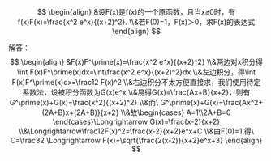 $$
\begin{align}
&设F(x)是f(x)的一个原函数，且当x≥0时，有f(x)F(x)=\frac{x^2 e^x}{(x+2)^2}.
\\&若F(0)=1，F(x)＞0，求F(x)的表达式
\end{align}
$$

解答：
$$
\begin{align}
&F(x)F^\prime(x)=\frac{x^2 e^x}{(x+2)^2}
\\&两边对x积分得\int F(x)F^\prime(x)dx=\int\frac{x^2 e^x}{(x+2)^2}dx
\\&左边积分，得\int F(x)F^\prime(x)dx=\frac12 F(x)^2
\\&右边积分不太方便直接求，我们使用待定系数法，设被积分函数为G(x)e^x
\\&易得G(x)=\frac{Ax+B}{x+2}，则有G^\prime(x)+G(x)=\frac{x^2}{(x+2)^2}
\\&而\ G^\prime(x)+G(x)=\frac{Ax^2+(2A+B)x+(2A+B)}{x+2}
\\&故\begin{cases} A=1\\2A+B=0
\end{cases}\Longrightarrow G(x)=\frac{x-2}{x+2}
\\&\Longrightarrow\frac12F(x)^2=\frac{x-2}{x+2}e^x+C
\\&由F(0)=1,得\ C=\frac32 \Longrightarrow F(x)=\sqrt{\frac{2(x-2)}{x+2}e^x+3}
\end{align}
$$
